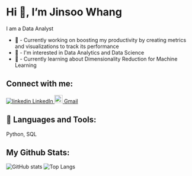 # Hi 👋, I’m Jinsoo Whang

I am a Data Analyst

* 📜 - Currently working on boosting my productivity by creating metrics and visualizations to track its performance
* 👀 - I'm interested in Data Analytics and Data Science
* 🌱 - Currently learning about Dimensionality Reduction for Machine Learning

## Connect with me:
<p>
  <a href="https://www.linkedin.com/in/jinsoo-whang/" rel="nofollow noreferrer">
    <img src="https://i.stack.imgur.com/gVE0j.png" alt="linkedin"> LinkedIn
  </a>
  <a href="mailto:jwtreones@gmail.com" rel="nofollow noreferrer">
    <img width="22px" src="https://upload.wikimedia.org/wikipedia/commons/7/7e/Gmail_icon_%282020%29.svg" alt="linkedin"> Gmail
  </a>
</p>

## 🧰 Languages and Tools:
Python, SQL

## My Github Stats:
![GitHub stats](https://github-readme-stats.vercel.app/api?username=jinsoowhang&show_icons=true&theme=tokyonight)
![Top Langs](https://github-readme-stats.vercel.app/api/top-langs/?username=jinsoowhang&theme=tokyonight)
